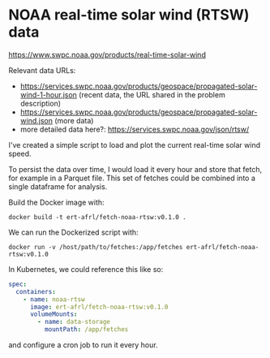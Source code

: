 # NOAA real-time solar wind (RTSW) data

https://www.swpc.noaa.gov/products/real-time-solar-wind

Relevant data URLs:

- https://services.swpc.noaa.gov/products/geospace/propagated-solar-wind-1-hour.json
  (recent data, the URL shared in the problem description)
- https://services.swpc.noaa.gov/products/geospace/propagated-solar-wind.json
  (more data)
- more detailed data here?: https://services.swpc.noaa.gov/json/rtsw/

I've created a simple script to load and plot
the current real-time solar wind speed.

To persist the data over time, I would load it every hour and store that fetch,
for example in a Parquet file.
This set of fetches could be combined into a single dataframe for analysis.

Build the Docker image with:

```
docker build -t ert-afrl/fetch-noaa-rtsw:v0.1.0 .
```

We can run the Dockerized script with:

```
docker run -v /host/path/to/fetches:/app/fetches ert-afrl/fetch-noaa-rtsw:v0.1.0
```

In Kubernetes, we could reference this like so:

```yaml
spec:
  containers:
    - name: noaa-rtsw
      image: ert-afrl/fetch-noaa-rtsw:v0.1.0
      volumeMounts:
        - name: data-storage
          mountPath: /app/fetches
```

and configure a cron job to run it every hour.
